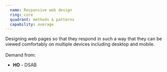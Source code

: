 ```yaml
---
  name: Responsive web design
  ring: core
  quadrant: methods & patterns
  capability: average
---
```

Designing web pages so that they respond in such a way that they can be viewed comfortably on multiple devices including desktop and mobile.
<br/><br/>Demand from: <ul><li><strong>HO</strong> - DSAB</li></ul>
